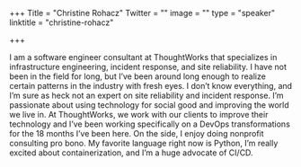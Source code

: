+++
Title = "Christine Rohacz"
Twitter = ""
image = ""
type = "speaker"
linktitle = "christine-rohacz"

+++

I am a software engineer consultant at ThoughtWorks that specializes in infrastructure engineering, incident response, and site reliability. I have not been in the field for long, but I’ve been around long enough to realize certain patterns in the industry with fresh eyes. I don’t know everything, and I’m sure as heck not an expert on site reliability and incident response. I’m passionate about using technology for social good and improving the world we live in. At ThoughtWorks, we work with our clients to improve their technology and I’ve been working specifically on a DevOps transformations for the 18 months I’ve been here. On the side, I enjoy doing nonprofit consulting pro bono. My favorite language right now is Python, I’m really excited about containerization, and I’m a huge advocate of CI/CD.